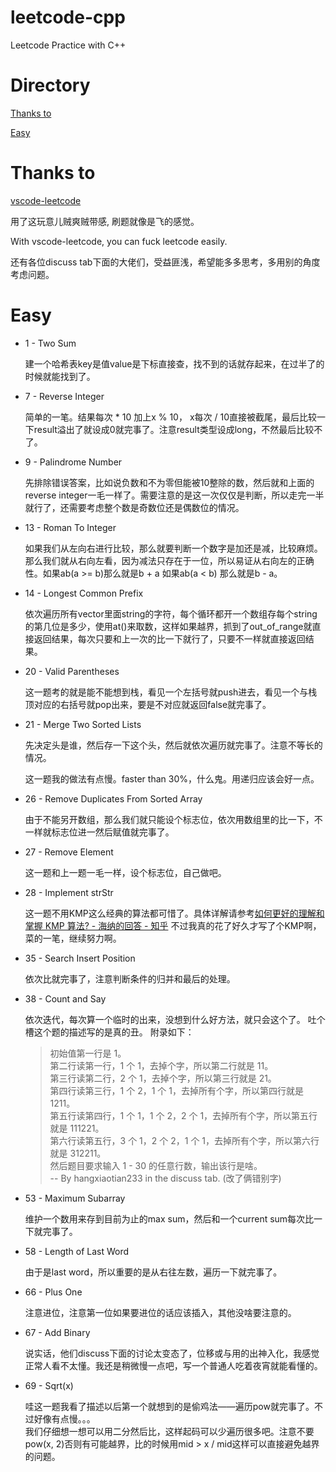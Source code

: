 # leetcode-cpp
Leetcode Practice with C++

# Directory
[Thanks to](#thanks-to)

[Easy](#easy)

# Thanks to
[vscode-leetcode](https://github.com/jdneo/vscode-leetcode)

用了这玩意儿贼爽贼带感, 刷题就像是飞的感觉。

With vscode-leetcode, you can fuck leetcode easily.

还有各位discuss tab下面的大佬们，受益匪浅，希望能多多思考，多用别的角度考虑问题。

# Easy

- 1 - Two Sum
    
    建一个哈希表key是值value是下标直接查，找不到的话就存起来，在过半了的时候就能找到了。

- 7 - Reverse Integer

    简单的一笔。结果每次 * 10 加上x % 10， x每次 / 10直接被截尾，最后比较一下result溢出了就设成0就完事了。注意result类型设成long，不然最后比较不了。

- 9 - Palindrome Number

    先排除错误答案，比如说负数和不为零但能被10整除的数，然后就和上面的reverse integer一毛一样了。需要注意的是这一次仅仅是判断，所以走完一半就行了，还需要考虑整个数是奇数位还是偶数位的情况。

- 13 - Roman To Integer

    如果我们从左向右进行比较，那么就要判断一个数字是加还是减，比较麻烦。那么我们就从右向左看，因为减法只存在于一位，所以易证从右向左的正确性。如果ab(a >= b)那么就是b + a 如果ab(a < b) 那么就是b - a。

- 14 - Longest Common Prefix

    依次遍历所有vector里面string的字符，每个循环都开一个数组存每个string的第几位是多少，使用at()来取数，这样如果越界，抓到了out_of_range就直接返回结果，每次只要和上一次的比一下就行了，只要不一样就直接返回结果。

- 20 - Valid Parentheses

    这一题考的就是能不能想到栈，看见一个左括号就push进去，看见一个与栈顶对应的右括号就pop出来，要是不对应就返回false就完事了。

- 21 - Merge Two Sorted Lists

    先决定头是谁，然后存一下这个头，然后就依次遍历就完事了。注意不等长的情况。

    这一题我的做法有点慢。faster than 30%，什么鬼。用递归应该会好一点。

- 26 - Remove Duplicates From Sorted Array

    由于不能另开数组，那么我们就只能设个标志位，依次用数组里的比一下，不一样就标志位进一然后赋值就完事了。

- 27 - Remove Element

    这一题和上一题一毛一样，设个标志位，自己做吧。

- 28 - Implement strStr

    这一题不用KMP这么经典的算法都可惜了。具体详解请参考[如何更好的理解和掌握 KMP 算法? - 海纳的回答 - 知乎](https://www.zhihu.com/question/21923021/answer/281346746)
    不过我真的花了好久才写了个KMP啊，菜的一笔，继续努力啊。

- 35 - Search Insert Position

    依次比就完事了，注意判断条件的归并和最后的处理。

- 38 - Count and Say

    依次迭代，每次算一个临时的出来，没想到什么好方法，就只会这个了。
    吐个槽这个题的描述写的是真的丑。
    附录如下：
    > 初始值第一行是 1。  
    > 第二行读第一行，1 个 1，去掉个字，所以第二行就是 11。  
    > 第三行读第二行，2 个 1，去掉个字，所以第三行就是 21。  
    > 第四行读第三行，1 个 2，1 个 1，去掉所有个字，所以第四行就是1211。  
    > 第五行读第四行，1 个 1，1 个 2，2 个 1，去掉所有个字，所以第五行就是 111221。  
    > 第六行读第五行，3 个 1，2 个 2，1 个 1，去掉所有个字，所以第六行就是 312211。  
    > 然后题目要求输入 1 - 30 的任意行数，输出该行是啥。  
    > -- By hangxiaotian233 in the discuss tab. (改了俩错别字)

- 53 - Maximum Subarray

    维护一个数用来存到目前为止的max sum，然后和一个current sum每次比一下就完事了。

- 58 - Length of Last Word

    由于是last word，所以重要的是从右往左数，遍历一下就完事了。

- 66 - Plus One

    注意进位，注意第一位如果要进位的话应该插入，其他没啥要注意的。

- 67 - Add Binary

    说实话，他们discuss下面的讨论太变态了，位移或与用的出神入化，我感觉正常人看不太懂。我还是稍微慢一点吧，写一个普通人吃着夜宵就能看懂的。

- 69 - Sqrt(x)

    哇这一题我看了描述以后第一个就想到的是偷鸡法——遍历pow就完事了。不过好像有点慢。。。  
    我们仔细想一想可以用二分然后比，这样起码可以少遍历很多吧。注意不要pow(x, 2)否则有可能越界，比的时候用mid > x / mid这样可以直接避免越界的问题。
